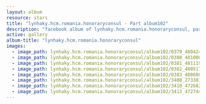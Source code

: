```yaml
---
layout: album
resource: stars
title: "lynhaky.hcm.romania.honoraryconsul - Part album102"
description: "facebook album of lynhaky.hcm.romania.honoraryconsul, part album102."
active: gallery
album-title: "lynhaky.hcm.romania.honoraryconsul"
images:
  - image_path: lynhaky.hcm.romania.honoraryconsul/album102/0379_480424707_1173031970847428_5655779035732277992_n.jpg
  - image_path: lynhaky.hcm.romania.honoraryconsul/album102/0380_481000364_1173031990847426_3096609338269721533_n.jpg
  - image_path: lynhaky.hcm.romania.honoraryconsul/album102/0381_481119014_1173031880847437_4251399206237434614_n.jpg
  - image_path: lynhaky.hcm.romania.honoraryconsul/album102/0382_480517494_1173031997514092_3754700834218195522_n.jpg
  - image_path: lynhaky.hcm.romania.honoraryconsul/album102/0383_480688780_1173031790847446_5975312601858351798_n.jpg
  - image_path: lynhaky.hcm.romania.honoraryconsul/album102/3408_273301816_489590652524900_3255815196335137033_n.jpg
  - image_path: lynhaky.hcm.romania.honoraryconsul/album102/3410_472682074_1140693117414647_3483723075281224506_n.jpg
  - image_path: lynhaky.hcm.romania.honoraryconsul/album102/3413_472744549_1140693164081309_4703615123466618152_n.jpg
---
```

